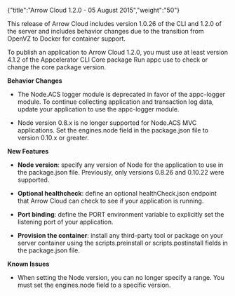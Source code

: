 {"title":"Arrow Cloud 1.2.0 - 05 August 2015","weight":"50"}

This release of Arrow Cloud includes version 1.0.26 of the CLI and 1.2.0 of the server and includes behavior changes due to the transition from OpenVZ to Docker for container support.

To publish an application to Arrow Cloud 1.2.0, you must use at least version 4.1.2 of the Appcelerator CLI Core package Run appc use to check or change the core package version.

**Behavior Changes**

* The Node.ACS logger module is deprecated in favor of the appc-logger module. To continue collecting application and transaction log data, update your application to use the appc-logger module.

* Node version 0.8.x is no longer supported for Node.ACS MVC applications. Set the engines.node field in the package.json file to version 0.10.x or greater.

**New Features**

* **Node version**: specify any version of Node for the application to use in the package.json file. Previously, only versions 0.8.26 and 0.10.22 were supported.

* **Optional healthcheck**: define an optional healthCheck.json endpoint that Arrow Cloud can check to see if your application is running.

* **Port binding**: define the PORT environment variable to explicitly set the listening port of your application.

* **Provision the container**: install any third-party tool or package on your server container using the scripts.preinstall or scripts.postinstall fields in the package.json file.

**Known Issues**

* When setting the Node version, you can no longer specify a range. You must set the engines.node field to a specific version.

